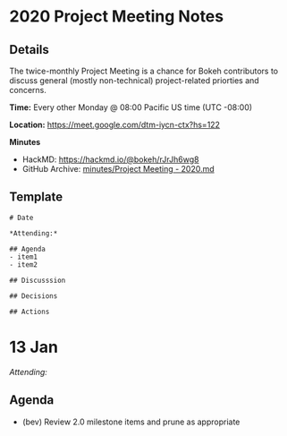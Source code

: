 # 2020 Project Meeting Notes

## Details

The twice-monthly Project Meeting is a chance for Bokeh contributors to discuss general (mostly non-technical) project-related priorties and concerns. 

**Time:** Every other Monday @ 08:00 Pacific US time (UTC -08:00)

**Location:** https://meet.google.com/dtm-iycn-ctx?hs=122

**Minutes**
- HackMD: https://hackmd.io/@bokeh/rJrJh6wg8
- GitHub Archive: [minutes/Project Meeting - 2020.md](https://github.com/bokeh/pm/blob/master/minutes/Project%20Meeting%20-%202020.md)

## Template
```
# Date

*Attending:*

## Agenda
- item1
- item2

## Discusssion

## Decisions

## Actions
```

# 13 Jan

*Attending:*

## Agenda
- (bev) Review 2.0 milestone items and prune as appropriate


